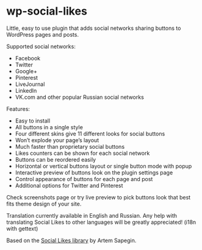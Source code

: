 wp-social-likes
===============

Little, easy to use plugin that adds social networks sharing buttons to WordPress pages and posts.

Supported social networks:

 * Facebook
 * Twitter
 * Google+
 * Pinterest
 * LiveJournal
 * LinkedIn
 * VK.com and other popular Russian social networks

Features:

 * Easy to install
 * All buttons in a single style
 * Four different skins give 11 different looks for social buttons 
 * Won’t explode your page’s layout
 * Much faster than proprietary social buttons
 * Likes counters can be shown for each social network
 * Buttons can be reordered easily
 * Horizontal or vertical buttons layout or single button mode with popup
 * Interactive preview of buttons look on the plugin settings page
 * Control appearance of buttons for each page and post
 * Additional options for Twitter and Pinterest
 
Check screenshots page or try live preview to pick buttons look that best fits theme design of your site.
 
Translation currently available in English and Russian. Any help with translating Social Likes to other languages will be greatly appreciated! (i18n with gettext)

Based on the [Social Likes library](http://sapegin.me/projects/social-likes) by Artem Sapegin.